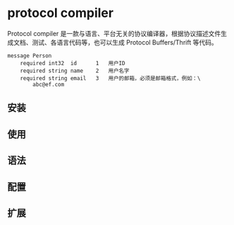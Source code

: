# protocol compiler

Protocol compiler 是一款与语言、平台无关的协议编译器，根据协议描述文件生成文档、测试、各语言代码等，也可以生成 Protocol Buffers/Thrift 等代码。

```
message Person
	required int32	id		1	用户ID
	required string	name	2	用户名字
	required string email	3	用户的邮箱，必须是邮箱格式，例如：\
		abc@ef.com
```

## 安装

## 使用

## 语法

## 配置

## 扩展